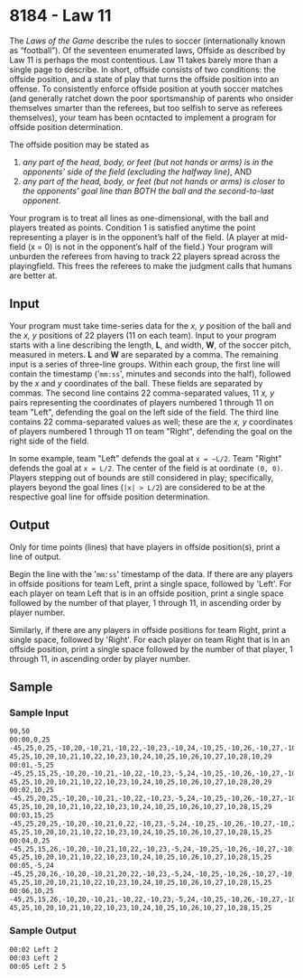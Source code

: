 # 8184 - Law 11

The *Laws of the Game* describe the rules to soccer (internationally known as “football”). Of the seventeen enumerated laws, Offside as described by Law 11 is perhaps the most contentious. Law 11 takes barely more than a single page to describe. In short, offside consists of two conditions: the offside position, and a state of play that turns the offside position into an offense. To consistently enforce offside position at youth soccer matches (and generally ratchet down the poor sportsmanship of parents who onsider themselves smarter than the referees, but too selfish to serve as referees themselves), your team has been ocntacted to implement a program for offside position determination.

The offside position may be stated as

1. *any part of the head, body, or feet (but not hands or arms) is in the opponents’ side of the field (excluding the halfway line)*, AND
2. *any part of the head, body, or feet (but not hands or arms) is closer to the opponents’ goal line than BOTH the ball and the second-to-last opponent.*

Your program is to treat all lines as one-dimensional, with the ball and players treated as points. Condition 1 is satisfied anytime the point representing a player is in the opponent’s half of the field. (A player at mid-field (x = 0) is not in the opponent’s half of the field.) Your program will unburden the referees from having to track 22 players spread across the playingfield. This frees the referees to make the judgment calls that humans are better at.

## Input

Your program must take time-series data for the *x, y* position of the ball and the *x, y* positions of 22 players (11 on each team). Input to your program starts with a line describing the length, **L**, and width, **W**, of the soccer pitch, measured in meters. **L** and **W** are separated by a comma. The remaining input is a series of three-line groups. Within each group, the first line will contain the timestamp ('`mm:ss`', minutes and seconds into the half), followed by the *x* and *y* coordinates of the ball. These fields are separated by commas. The second line contains 22 comma-separated values, 11 *x, y* pairs representing the coordinates of players numbered 1 through 11 on team "Left", defending the goal on the left side of the field. The third line contains 22 comma-separated values as well; these are the *x, y* coordinates of players numbered 1 through 11 on team "Right", defending the goal on the right side of the field.

In some example, team "Left" defends the goal at `x = −L/2`. Team "Right" defends the goal at `x = L/2`. The center of the field is at oordinate `(0, 0)`. Players stepping out of bounds are still considered in play; specifically, players beyond the goal lines (`|x| > L/2`) are considered to be at the respective goal line for offside position determination.

## Output

Only for time points (lines) that have players in offside position(s), print a line of output.

Begin the line with the '`mm:ss`' timestamp of the data. If there are any players in offside positions for team Left, print a single space, followed by 'Left'. For each player on team Left that is in an offside position, print a single space followed by the number of that player, 1 through 11, in ascending order by player number.

Similarly, if there are any players in offside positions for team Right, print a single space, followed by 'Right'. For each player on team Right that is in an offside position, print a single space followed by the number of that player, 1 through 11, in ascending order by player number.

## Sample

### Sample Input

```txt
90,50
00:00,0,25
-45,25,0,25,-10,20,-10,21,-10,22,-10,23,-10,24,-10,25,-10,26,-10,27,-10,28
45,25,10,20,10,21,10,22,10,23,10,24,10,25,10,26,10,27,10,28,10,29
00:01,-5,25
-45,25,15,25,-10,20,-10,21,-10,22,-10,23,-5,24,-10,25,-10,26,-10,27,-10,28
45,25,10,20,10,21,10,22,10,23,10,24,10,25,10,26,10,27,10,28,20,29
00:02,10,25
-45,25,20,25,-10,20,-10,21,-10,22,-10,23,-5,24,-10,25,-10,26,-10,27,-10,28
45,25,10,20,10,21,10,22,10,23,10,24,10,25,10,26,10,27,10,28,15,29
00:03,15,25
-45,25,20,25,-10,20,-10,21,0,22,-10,23,-5,24,-10,25,-10,26,-10,27,-10,28
45,25,10,20,10,21,10,22,10,23,10,24,10,25,10,26,10,27,10,28,15,25
00:04,0,25
-45,25,15,26,-10,20,-10,21,10,22,-10,23,-5,24,-10,25,-10,26,-10,27,-10,28
45,25,10,20,10,21,10,22,10,23,10,24,10,25,10,26,10,27,10,28,15,25
00:05,-5,24
-45,25,20,26,-10,20,-10,21,20,22,-10,23,-5,24,-10,25,-10,26,-10,27,-10,28
45,25,10,20,10,21,10,22,10,23,10,24,10,25,10,26,10,27,10,28,15,25
00:06,10,25
-45,25,15,26,-10,20,-10,21,-10,22,-10,23,-5,24,-10,25,-10,26,-10,27,-10,28
45,25,10,20,10,21,10,22,10,23,10,24,10,25,10,26,10,27,10,28,15,25
```

### Sample Output

```txt
00:02 Left 2
00:03 Left 2
00:05 Left 2 5
```
